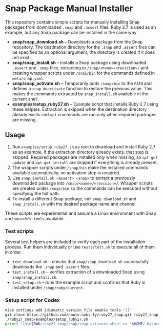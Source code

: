 # Snap Package Manual Installer

This repository contains simple scripts for manually installing Snap packages from downloaded `.snap` and `.assert` files. Ruby 2.7 is used as an example, but any Snap package can be installed in the same way.

- **snap/snap_download.sh** – Downloads a package from the Snap repository. The
  destination directory for the `.snap` and `.assert` files can be specified as
  an optional argument; the directory is created if it does not exist.
- **snap/snap_install.sh** – Installs a Snap package using downloaded `.assert` and
  `.snap` files, extracting to `/snap/<name>/<revision>/` and creating
  wrapper scripts under `/snap/bin` for the commands defined in
  `meta/snap.yaml`.
- **snap/snap_activate.sh** – Temporarily adds `/snap/bin` to the `PATH` and
  defines a `snap_deactivate` function to restore the previous value. This makes
  the commands extracted by `snap_install.sh` available in the current shell.
- **examples/setup_ruby27.sh** – Example script that installs Ruby 2.7 using these helpers.
  Extraction is skipped when the destination directory already exists and `apt`
  commands are run only when required packages are missing.

## Usage

1. Run `examples/setup_ruby27.sh` as root to download and install Ruby 2.7 as an example. If the
   extraction directory already exists, that step is skipped. Required packages
   are installed only when missing, so `apt-get update` and `apt-get install`
   are skipped if everything is already present.
2. The wrapper scripts under `/snap/bin` make the installed commands available
   automatically; no activation step is required.
3. Use `snap_install.sh <assert> <snap>` to extract a previously downloaded
   package into `/snap/<name>/<revision>/`. Wrapper scripts are created under
   `/snap/bin` so the commands can be executed without specifying the full path.
4. To install a different Snap package, call `snap_download.sh` and
   `snap_install.sh` with the desired package name and channel.

These scripts are experimental and assume a Linux environment with Snap and `squashfs-tools` available.

### Test scripts

Several test helpers are included to verify each part of the installation process.
Run them individually or use `tests/test.sh` to execute all of them in order.

- `test_download.sh` – checks that `snap/snap_download.sh` successfully downloads the
  `.snap` and `.assert` files.
- `test_install.sh` – verifies extraction of a downloaded Snap using
  `snap/snap_install.sh`.
- `test_setup.sh` – runs the example script and confirms that Ruby is installed under
  `/snap/ruby/current`.

### Setup script for Codex

```bash
mise settings add idiomatic_version_file_enable_tools "[]"
git clone https://github.com/naoto-aoki-fy/ruby27_snap.git ruby27_snap
./ruby27_snap/examples/setup_ruby27.sh
printf "\n\n$PWD/ruby27_snap/snap/snap_activate.sh\n" >> "$HOME/.bashrc"
```
